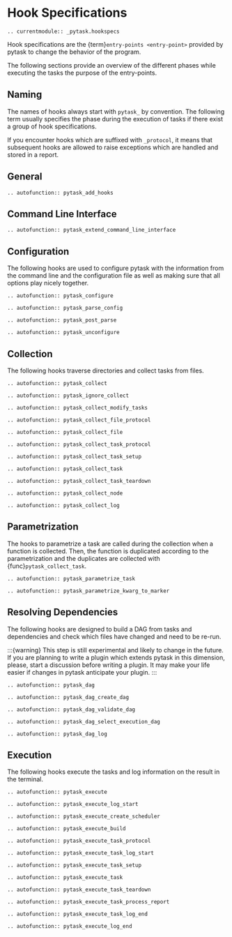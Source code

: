 # Hook Specifications

```{eval-rst}
.. currentmodule:: _pytask.hookspecs
```

Hook specifications are the {term}`entry-points <entry-point>` provided by pytask to
change the behavior of the program.

The following sections provide an overview of the different phases while executing the
tasks the purpose of the entry-points.

## Naming

The names of hooks always start with `pytask_` by convention. The following term usually
specifies the phase during the execution of tasks if there exist a group of hook
specifications.

If you encounter hooks which are suffixed with `_protocol`, it means that subsequent
hooks are allowed to raise exceptions which are handled and stored in a report.

## General

```{eval-rst}
.. autofunction:: pytask_add_hooks

```

## Command Line Interface

```{eval-rst}
.. autofunction:: pytask_extend_command_line_interface

```

## Configuration

The following hooks are used to configure pytask with the information from the command
line and the configuration file as well as making sure that all options play nicely
together.

```{eval-rst}
.. autofunction:: pytask_configure
```

```{eval-rst}
.. autofunction:: pytask_parse_config
```

```{eval-rst}
.. autofunction:: pytask_post_parse

```

```{eval-rst}
.. autofunction:: pytask_unconfigure

```

## Collection

The following hooks traverse directories and collect tasks from files.

```{eval-rst}
.. autofunction:: pytask_collect
```

```{eval-rst}
.. autofunction:: pytask_ignore_collect
```

```{eval-rst}
.. autofunction:: pytask_collect_modify_tasks
```

```{eval-rst}
.. autofunction:: pytask_collect_file_protocol
```

```{eval-rst}
.. autofunction:: pytask_collect_file
```

```{eval-rst}
.. autofunction:: pytask_collect_task_protocol
```

```{eval-rst}
.. autofunction:: pytask_collect_task_setup
```

```{eval-rst}
.. autofunction:: pytask_collect_task
```

```{eval-rst}
.. autofunction:: pytask_collect_task_teardown
```

```{eval-rst}
.. autofunction:: pytask_collect_node
```

```{eval-rst}
.. autofunction:: pytask_collect_log

```

## Parametrization

The hooks to parametrize a task are called during the collection when a function is
collected. Then, the function is duplicated according to the parametrization and the
duplicates are collected with {func}`pytask_collect_task`.

```{eval-rst}
.. autofunction:: pytask_parametrize_task
```

```{eval-rst}
.. autofunction:: pytask_parametrize_kwarg_to_marker

```

## Resolving Dependencies

The following hooks are designed to build a DAG from tasks and dependencies and check
which files have changed and need to be re-run.

:::{warning}
This step is still experimental and likely to change in the future. If you are planning
to write a plugin which extends pytask in this dimension, please, start a discussion
before writing a plugin. It may make your life easier if changes in pytask anticipate
your plugin.
:::

```{eval-rst}
.. autofunction:: pytask_dag
```

```{eval-rst}
.. autofunction:: pytask_dag_create_dag
```

```{eval-rst}
.. autofunction:: pytask_dag_validate_dag
```

```{eval-rst}
.. autofunction:: pytask_dag_select_execution_dag
```

```{eval-rst}
.. autofunction:: pytask_dag_log

```

## Execution

The following hooks execute the tasks and log information on the result in the terminal.

```{eval-rst}
.. autofunction:: pytask_execute
```

```{eval-rst}
.. autofunction:: pytask_execute_log_start
```

```{eval-rst}
.. autofunction:: pytask_execute_create_scheduler
```

```{eval-rst}
.. autofunction:: pytask_execute_build
```

```{eval-rst}
.. autofunction:: pytask_execute_task_protocol
```

```{eval-rst}
.. autofunction:: pytask_execute_task_log_start
```

```{eval-rst}
.. autofunction:: pytask_execute_task_setup
```

```{eval-rst}
.. autofunction:: pytask_execute_task
```

```{eval-rst}
.. autofunction:: pytask_execute_task_teardown
```

```{eval-rst}
.. autofunction:: pytask_execute_task_process_report
```

```{eval-rst}
.. autofunction:: pytask_execute_task_log_end
```

```{eval-rst}
.. autofunction:: pytask_execute_log_end
```
